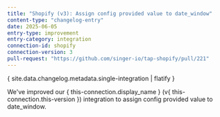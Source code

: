 ```yaml
---
title: "Shopify (v3): Assign config provided value to date_window"
content-type: "changelog-entry"
date: 2025-06-05
entry-type: improvement
entry-category: integration
connection-id: shopify
connection-version: 3
pull-request: "https://github.com/singer-io/tap-shopify/pull/221"
---
```

{ site.data.changelog.metadata.single-integration | flatify }

We've improved our { this-connection.display_name } (v{ this-connection.this-version }) integration to assign config provided value to date_window.